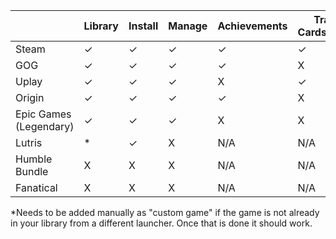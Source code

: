 |                        | Library | Install | Manage | Achievements | Trading Cards/Badges | Wishlist | Pricing |
|------------------------|---------|---------|--------|--------------|----------------------|----------|---------|
| Steam                  |   ✓     |  ✓      | ✓      | ✓            | ✓                    | ✓        | ✓       |
| GOG                    |   ✓     |  ✓      | ✓      | ✓            | X                    | ✓        | ✓       |
| Uplay                  |   ✓     |  ✓      | ✓      | X            | ✓                    | X        | X       |
| Origin                 |   ✓     |  ✓      | ✓      | ✓            | X                    | X        | X       |
| Epic Games (Legendary) |   ✓     |  ✓      | ✓      | X            | X                    | X        | ✓       |
| Lutris                 |   *     |  ✓       | X      | N/A          | N/A                  | N/A      | N/A     |
| Humble Bundle          | X       | X       | X      | N/A          | N/A                  | X        | ✓       |
| Fanatical              | X       | X       | X      | N/A          | N/A                  | X        | ✓       |



*Needs to be added manually as "custom game" if the game is not already in your library from a different launcher. Once that is done it should work.
